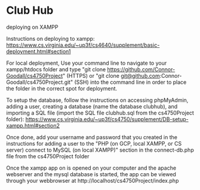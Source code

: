 # Club Hub
deploying on XAMPP

Instructions on deploying to xampp: https://www.cs.virginia.edu/~up3f/cs4640/supplement/basic-deployment.html#section1

For local deployment, Use your command line to navigate to your xampp/htdocs folder and type "git clone https://github.com/Connor-Goodall/cs4750Project" (HTTPS) or "git clone git@github.com:Connor-Goodall/cs4750Project.git" (SSH) into the command line in order to place the folder in the correct spot for deployment.

To setup the database, follow the instructions on accessing phpMyAdmin, adding a user, creating a database (name the database clubhub), and importing a SQL file (import the SQL file clubhub.sql from the cs4750Project folder): https://www.cs.virginia.edu/~up3f/cs4750/supplement/DB-setup-xampp.html#section2

Once done, add your username and password that you created in the instructions for adding a user to the "PHP (on GCP, local XAMPP, or CS server) connect to MySQL (on local XAMPP)" section in the connect-db.php file from the cs4750Project folder

Once the xampp app on is opened on your computer and the apache webserver and the mysql database is started, the app can be viewed through your webbrowser at http://localhost/cs4750Project/index.php
